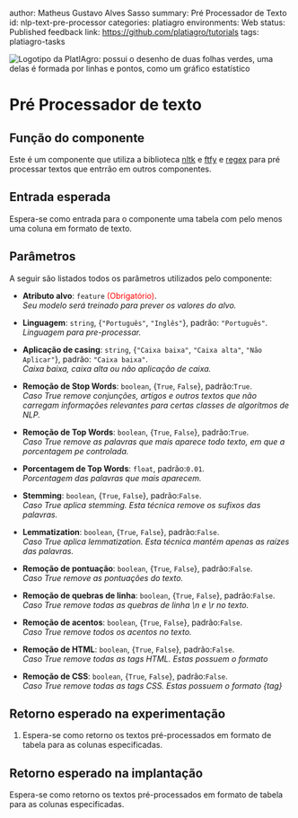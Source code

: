 author: Matheus Gustavo Alves Sasso
summary: Pré Processador de Texto
id: nlp-text-pre-processor
categories: platiagro
environments: Web
status: Published
feedback link: https://github.com/platiagro/tutorials
tags: platiagro-tasks


![Logotipo da PlatIAgro: possui o desenho de duas folhas verdes, uma delas é formada por linhas e pontos, como um gráfico estatístico](img/logo.png)


# Pré Processador de texto

## Função do componente

Este é um componente que utiliza a biblioteca [nltk](https://www.nltk.org/) e [ftfy](https://pypi.org/project/ftfy/) e [regex](https://docs.python.org/3/library/re.html) para pré processar textos que entrrão em outros componentes.


## Entrada esperada

Espera-se como entrada para o componente uma tabela com pelo menos uma coluna em formato de texto.


## Parâmetros

A seguir são listados todos os parâmetros utilizados pelo componente:

- **Atributo alvo**: `feature` <span style="color:red">(Obrigatório)</span>.<br>
<em>Seu modelo será treinado para prever os valores do alvo.</em>


- **Linguagem**: `string`, {`"Português"`, `"Inglês"`}, padrão: `"Português"`.<br>
<em>Linguagem para pre-processar.</em>


- **Aplicação de casing**: `string`, {`"Caixa baixa"`, `"Caixa alta"`, `"Não Aplicar"`}, padrão: `"Caixa baixa"`.<br>
<em>Caixa baixa, caixa alta ou não aplicação de caixa.</em>


- **Remoção de Stop Words**: `boolean`, {`True`, `False`}, padrão:`True`.<br>
<em>Caso True remove conjunções, artigos e outros textos que não carregam informações relevantes para certas classes de algorítmos de NLP.</em>


- **Remoção de Top Words**: `boolean`, {`True`, `False`}, padrão:`True`.<br>
<em>Caso True remove as palavras que mais aparece todo texto, em que a porcentagem pe controlada.</em>


- **Porcentagem de Top Words**: `float`, padrão:`0.01`.<br>
<em>Porcentagem das palavras que mais aparecem.</em>


- **Stemming**: `boolean`, {`True`, `False`}, padrão:`False`.<br>
<em>Caso True aplica stemming. Esta técnica remove os sufixos das palavras.</em>


- **Lemmatization**: `boolean`, {`True`, `False`}, padrão:`False`.<br>
<em>Caso True aplica lemmatization. Esta técnica mantém apenas as raízes das palavras.</em>


- **Remoção de pontuação**: `boolean`, {`True`, `False`}, padrão:`False`.<br>
<em>Caso True remove as pontuações do texto.</em>


- **Remoção de quebras de linha**: `boolean`, {`True`, `False`}, padrão:`False`.<br>
<em>Caso True remove todas as quebras de linha \n e \r no texto.</em>


- **Remoção de acentos**: `boolean`, {`True`, `False`}, padrão:`False`.<br>
<em>Caso True remove todos os acentos no texto.</em>


- **Remoção de HTML**: `boolean`, {`True`, `False`}, padrão:`False`.<br>
<em>Caso True remove todas as tags HTML. Estas possuem o formato <tag></em>


- **Remoção de CSS**: `boolean`, {`True`, `False`}, padrão:`False`.<br>
<em>Caso True remove todas as tags CSS. Estas possuem o formato {tag}</em>


## Retorno esperado na experimentação

1. Espera-se como retorno os textos pré-processados em formato de tabela para as colunas especificadas.


## Retorno esperado na implantação

Espera-se como retorno os textos pré-processados em formato de tabela para as colunas especificadas.
